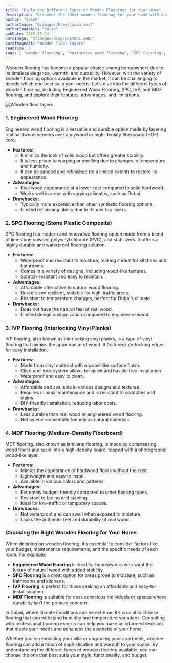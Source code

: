```yaml
---
title: "Exploring Different Types of Wooden Floorings for Your Home"
description: "Discover the ideal wooden flooring for your home with our guide to Engineered Wood, SPC, IVP, and MDF options. Learn about their features, pros, and cons to make the perfect choice for your space."
author: "Saleh"
authorImage: "@/images/blog/jacob.avif"
authorImageAlt: "Saleh"
pubDate: 2025-01-24
cardImage: "@/images/blog/post001.webp"
cardImageAlt: "Wooden floor layers"
readTime: 5
tags: [ "wooden flooring", "engineered wood flooring", "SPC flooring", "IVP flooring", "MDF flooring" ]
---
```



Wooden flooring has become a popular choice among homeowners due to its timeless elegance, warmth, and durability. However, with the variety of wooden flooring options available in the market, it can be challenging to decide which one best suits your needs. Let’s dive into the different types of wooden flooring, including Engineered Wood Flooring, SPC, IVP, and MDF flooring, and explore their features, advantages, and limitations.

![Wooden floor layers](@/images/blog/post001.webp)


### **1. Engineered Wood Flooring**

Engineered wood flooring is a versatile and durable option made by layering real hardwood veneers over a plywood or high-density fiberboard (HDF) core.

-   **Features:**
    -   It mimics the look of solid wood but offers greater stability.
    -   It is less prone to warping or swelling due to changes in temperature and humidity.
    -   It can be sanded and refinished (to a limited extent) to restore its appearance.
-   **Advantages:**
    -   Real wood appearance at a lower cost compared to solid hardwood.
    -   Works well in areas with varying climates, such as Dubai.
-   **Drawbacks:**
    -   Typically more expensive than other synthetic flooring options.
    -   Limited refinishing ability due to thinner top layers.

### **2. SPC Flooring (Stone Plastic Composite)**

SPC flooring is a modern and innovative flooring option made from a blend of limestone powder, polyvinyl chloride (PVC), and stabilizers. It offers a highly durable and waterproof flooring solution.

-   **Features:**
    -   Waterproof and resistant to moisture, making it ideal for kitchens and bathrooms.
    -   Comes in a variety of designs, including wood-like textures.
    -   Scratch-resistant and easy to maintain.
-   **Advantages:**
    -   Affordable alternative to natural wood flooring.
    -   Durable and resilient, suitable for high-traffic areas.
    -   Resistant to temperature changes, perfect for Dubai’s climate.
-   **Drawbacks:**
    -   Does not have the natural feel of real wood.
    -   Limited design customization compared to engineered wood.

### **3. IVP Flooring (Interlocking Vinyl Planks)**

IVP flooring, also known as interlocking vinyl planks, is a type of vinyl flooring that mimics the appearance of wood. It features interlocking edges for easy installation.

-   **Features:**
    -   Made from vinyl material with a wood-like surface finish.
    -   Click-and-lock system allows for quick and hassle-free installation.
    -   Waterproof and easy to clean.
-   **Advantages:**
    -   Affordable and available in various designs and textures.
    -   Requires minimal maintenance and is resistant to scratches and stains.
    -   DIY-friendly installation, reducing labor costs.
-   **Drawbacks:**
    -   Less durable than real wood or engineered wood flooring.
    -   Not as environmentally friendly as natural materials.

### **4. MDF Flooring (Medium-Density Fiberboard)**

MDF flooring, also known as laminate flooring, is made by compressing wood fibers and resin into a high-density board, topped with a photographic wood-like layer.

-   **Features:**
    -   Mimics the appearance of hardwood floors without the cost.
    -   Lightweight and easy to install.
    -   Available in various colors and patterns.
-   **Advantages:**
    -   Extremely budget-friendly compared to other flooring types.
    -   Resistant to fading and staining.
    -   Ideal for low-traffic or temporary spaces.
-   **Drawbacks:**
    -   Not waterproof and can swell when exposed to moisture.
    -   Lacks the authentic feel and durability of real wood.

### **Choosing the Right Wooden Flooring for Your Home**

When deciding on wooden flooring, it’s essential to consider factors like your budget, maintenance requirements, and the specific needs of each room. For example:

-   **Engineered Wood Flooring**  is ideal for homeowners who want the luxury of natural wood with added stability.
-   **SPC Flooring**  is a great option for areas prone to moisture, such as bathrooms and kitchens.
-   **IVP Flooring**  is perfect for those seeking an affordable and easy-to-install solution.
-   **MDF Flooring**  is suitable for cost-conscious individuals or spaces where durability isn’t the primary concern.

In Dubai, where climate conditions can be extreme, it’s crucial to choose flooring that can withstand humidity and temperature variations. Consulting with professional flooring experts can help you make an informed decision that meets your needs and enhances the aesthetic of your home.

Whether you’re renovating your villa or upgrading your apartment, wooden flooring can add a touch of sophistication and warmth to your space. By understanding the different types of wooden flooring available, you can choose the one that best suits your style, functionality, and budget.
